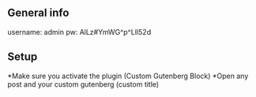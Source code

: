 ## General info
username: admin
pw: AlLz#YmWG^p^LIl52d

## Setup
*Make sure you activate the plugin (Custom Gutenberg Block)
*Open any post and your custom gutenberg (custom title)